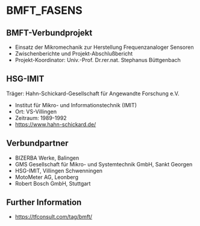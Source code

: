 # BMFT_FASENS

## BMFT-Verbundprojekt
- Einsatz der Mikromechanik zur Herstellung Frequenzanaloger Sensoren 
- Zwischenberichte und Projekt-Abschlußbericht 
- Projekt-Koordinator: Univ.-Prof. Dr.rer.nat. Stephanus Büttgenbach
  
## HSG-IMIT
Träger: Hahn-Schickard-Gesellschaft für Angewandte Forschung e.V.
- Institut für Mikro- und Informationstechnik (IMIT)
- Ort: VS-Villingen
- Zeitraum: 1989-1992
- https://www.hahn-schickard.de/

## Verbundpartner
- BIZERBA Werke, Balingen
- GMS Gesellschaft für Mikro- und Systemtechnik GmbH, Sankt Georgen
- HSG-IMIT, Villingen Schwenningen
- MotoMeter AG, Leonberg
- Robert Bosch GmbH, Stuttgart
  
## Further Information
- https://tfconsult.com/tag/bmft/
